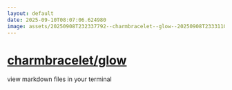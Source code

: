 ```yaml
---
layout: default
date: 2025-09-10T08:07:06.624980
image: assets/20250908T232337792--charmbracelet--glow--20250908T233311061--cropped.png
---
```


# [charmbracelet/glow](https://github.com/charmbracelet/glow)

view markdown files in your terminal
